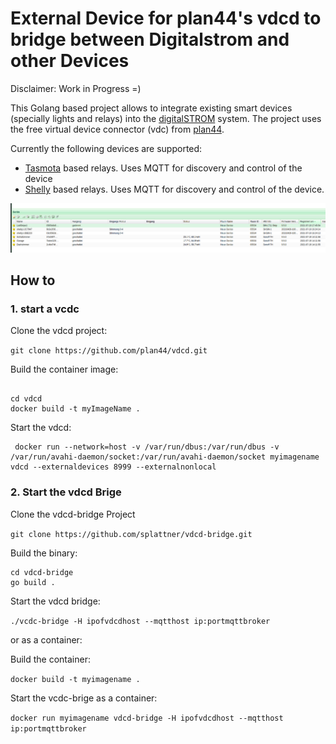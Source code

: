 # External Device for plan44's vdcd to bridge between Digitalstrom and other Devices

Disclaimer: Work in Progress =)

This Golang based project allows to integrate existing smart devices (specially lights and relays) into the [digitalSTROM](https://www.digitalstrom.com/) system. The project uses the free virtual device connector (vdc) from [plan44](https://github.com/plan44/vdcd).

Currently the following devices are supported:
* [Tasmota](https://github.com/plan44/vdcd) based relays. Uses MQTT for discovery and control of the device
* [Shelly](https://shelly.cloud/) based relays. Uses MQTT for discovery and control of the device.

![DSS Devices](dss_devices.png)

## How to

### 1. start a vcdc

Clone the vdcd project:

`git clone https://github.com/plan44/vdcd.git`

Build the container image:

```

cd vdcd
docker build -t myImageName .
```

Start the vdcd:

```
 docker run --network=host -v /var/run/dbus:/var/run/dbus -v /var/run/avahi-daemon/socket:/var/run/avahi-daemon/socket myimagename vdcd --externaldevices 8999 --externalnonlocal
```

### 2. Start the vdcd Brige

Clone the vdcd-bridge Project

`git clone https://github.com/splattner/vdcd-bridge.git`

Build the binary:

```
cd vdcd-bridge
go build .
```

Start the vdcd bridge:

`./vcdc-bridge -H ipofvdcdhost --mqtthost ip:portmqttbroker`

or as a container:

Build the container:

`docker build -t myimagename .`

Start the vcdc-brige as a container:

`docker run myimagename vdcd-bridge -H ipofvdcdhost --mqtthost ip:portmqttbroker`